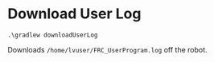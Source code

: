 # Download User Log

`.\gradlew downloadUserLog`

Downloads `/home/lvuser/FRC_UserProgram.log` off the robot.
